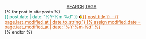 <html lang="en">
<head>
  <meta charset="UTF-8">
  <meta name="viewport" content="width=device-width, initial-scale=1.0">
  <title>infoBAG</title>
</head>
<body>
  <main>
  <section>
    <div style="text-align: center;">
      <a class="search-link" href="https://github.com/search?q=repo%3Amarioseixas%2Fmarioseixas.github.io">SEARCH</a>
      <a class="search-link" href="https://ib.bsb.br/tags">TAGS</a>
    </div>
    {% for post in site.posts %}
        <article>
            <time datetime="{{ post.date | date: "%Y-%m-%d" }}" style="color: #16A085;">
              {{ post.date | date: "%Y-%m-%d" }}
              <a style="color:#D35400;" href="{{ post.url }}">
                <img src="https://raw.githubusercontent.com/marioseixas/marioseixas.github.io/main/assets/gold.ico" alt="favicon">
                {{ post.title }} &nbsp;&middot; {{ page.last_modified_at | date_to_string }}
                {% assign modified_date = page.last_modified_at | date: "%Y-%m-%d" %}
              </a>
            </time>
        </article>
    {% endfor %}
  </section>
</main>
</body>
</html>
